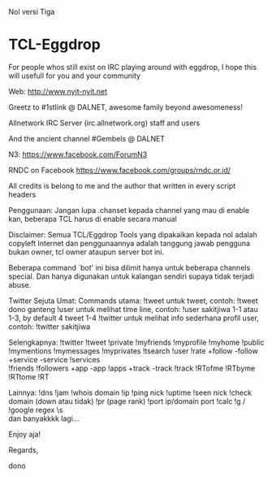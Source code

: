 Nol versi Tiga

TCL-Eggdrop
===========

For people whos still exist on IRC playing around with eggdrop, I hope this will usefull for you and your community

Web: http://www.nyit-nyit.net

Greetz to #1stlink @ DALNET, awesome family beyond awesomeness!

Allnetwork IRC Server (irc.allnetwork.org) staff and users

And the ancient channel #Gembels @ DALNET

N3: https://www.facebook.com/ForumN3

RNDC on Facebook https://www.facebook.com/groups/rndc.or.id/

All credits is belong to me and the author that written in every script headers

Penggunaan:
Jangan lupa .chanset kepada channel yang mau di enable kan, beberapa TCL harus di enable secara manual

Disclaimer:
Semua TCL/Eggdrop Tools yang dipakaikan kepada nol adalah copyleft Internet dan penggunaannya 
adalah tanggung jawab pengguna bukan owner, tcl owner ataupun server bot ini.

Beberapa command `bot' ini bisa dilimit hanya untuk beberapa channels special.
Dan hanya digunakan untuk kalangan sendiri supaya tidak terjadi abuse.

Twitter Sejuta Umat:
Commands utama:
!tweet untuk tweet, contoh: !tweet dono ganteng
!user untuk melihat time line, contoh: !user sakitjiwa 1-1 atau 1-3, by default 4 tweet 1-4
!twitter untuk melihat info sederhana profil user, contoh: !twitter sakitjiwa


Selengkapnya:
!twitter 
!tweet
!private 
!myfriends
!myprofile 
!myhome 
!public
!mymentions 
!mymessages 
!myprivates
!tsearch 
!user 
!rate 
+follow 
-follow 
+service 
-service 
!services  
!friends 
!followers 
+app 
-app 
!apps 
+track
-track 
!track 
!RTofme 
!RTbyme 
!RTtome 
!RT 

Lainnya:
!dns 
!jam
!whois domain
!ip
!ping nick
!uptime
!seen nick
!check domain (down atau tidak)
!pr (page rank)
!port ip/domain port
!calc
!g / !google
regex \s\
dan banyakkkk lagi...

Enjoy aja!

Regards,


dono
